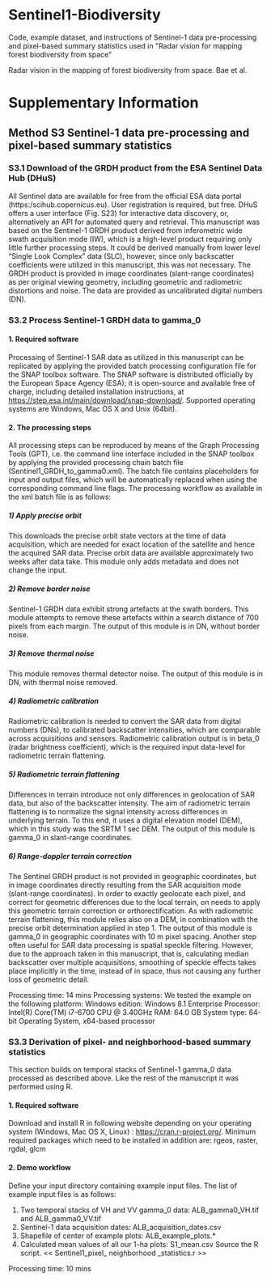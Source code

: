 # Sentinel1-Biodiversity
Code, example dataset, and instructions of Sentinel-1 data pre-processing and pixel-based summary statistics used in "Radar vision for mapping forest biodiversity from space"

Radar vision in the mapping of forest biodiversity from space.
Bae et al.
# Supplementary Information
## Method S3 Sentinel-1 data pre-processing and pixel-based summary statistics
### S3.1 Download of the GRDH product from the ESA Sentinel Data Hub (DHuS)
All Sentinel data are available for free from the official ESA data portal (https:/scihub.copernicus.eu). User registration is required, but free. DHuS offers a user interface (Fig. S23) for interactive data discovery, or, alternatively an API for automated query and retrieval.
This manuscript was based on the Sentinel-1 GRDH product derived from inferometric wide swath acquisition mode (IW), which is a high-level product requiring only little further processing steps. It could be derived manually from lower level “Single Look Complex” data (SLC), however, since only backscatter coefficients were utilized in this manuscript, this was not necessary.
The GRDH product is provided in image coordinates (slant-range coordinates) as per original viewing geometry, including geometric and radiometric distortions and noise. The data are provided as uncalibrated digital numbers (DN). 
### S3.2 Process Sentinel-1 GRDH data to gamma_0
#### 1. Required software
Processing of Sentinel-1 SAR data as utilized in this manuscript can be replicated by applying the provided batch processing configuration file for the SNAP toolbox software. The SNAP software is distributed officially by the European Space Agency (ESA); it is open-source and available free of charge, including detailed installation instructions, at https://step.esa.int/main/download/snap-download/.
Supported operating systems are Windows, Mac OS X and Unix (64bit).
#### 2. The processing steps
All processing steps can be reproduced by means of the Graph Processing Tools (GPT), i.e. the command line interface included in the SNAP toolbox by applying the provided processing chain batch file (Sentinel1_GRDH_to_gamma0.xml).
The batch file contains placeholders for input and output files, which will be automatically replaced when using the corresponding command line flags.
The processing workflow as available in the xml batch file is as follows:
##### 1) Apply precise orbit
This downloads the precise orbit state vectors at the time of data acquisition, which are needed for exact location of the satellite and hence the acquired SAR data. Precise orbit data are available approximately two weeks after data take.
This module only adds metadata and does not change the input.
##### 2) Remove border noise
Sentinel-1 GRDH data exhibit strong artefacts at the swath borders. This module attempts to remove these artefacts within a search distance of 700 pixels from each margin.
The output of this module is in DN, without border noise.
##### 3) Remove thermal noise
This module removes thermal detector noise.
The output of this module is in DN, with thermal noise removed.
##### 4) Radiometric calibration
Radiometric calibration is needed to convert the SAR data from digital numbers (DNs), to calibrated backscatter intensities, which are comparable across acquisitions and sensors.
Radiometric calibration output is in beta_0 (radar brightness coefficient), which is the required input data-level for radiometric terrain flattening.
##### 5) Radiometric terrain flattening
Differences in terrain introduce not only differences in geolocation of SAR data, but also of the backscatter intensity. The aim of radiometric terrain flattening is to normalize the signal intensity across differences in underlying terrain. To this end, it uses a digital elevation model (DEM), which in this study was the SRTM 1 sec DEM.
The output of this module is gamma_0 in slant-range coordinates.
##### 6) Range-doppler terrain correction
The Sentinel GRDH product is not provided in geographic coordinates, but in image coordinates directly resulting from the SAR acquisition mode (slant-range coordinates). In order to exactly geolocate each pixel, and correct for geometric differences due to the local terrain, on needs to apply this geometric terrain correction or orthorectification. As with radiometric terrain flattening, this module relies also on a DEM, in combination with the precise orbit determination applied in step 1.
The output of this module is gamma_0 in geographic coordinates with 10 m pixel spacing.
Another step often useful for SAR data processing is spatial speckle filtering. However, due to the approach taken in this manuscript, that is, calculating median backscatter over multiple acquisitions, smoothing of speckle effects takes place implicitly in the time, instead of in space, thus not causing any further loss of geometric detail.

Processing time: 14 mins
Processing systems:
We tested the example on the following platform:
Windows edition: Windows 8.1 Enterprise
Processor: Intel(R) Core(TM) i7-6700 CPU @ 3.40GHz
RAM: 64.0 GB
System type: 64-bit Operating System, x64-based processor

### S3.3 Derivation of pixel- and neighborhood-based summary statistics
This section builds on temporal stacks of Sentinel-1 gamma_0 data processed as described above. Like the rest of the manuscript it was performed using R.
#### 1. Required software
Download and install R in following website depending on your operating system (Windows, Mac OS X, Linux) : https://cran.r-project.org/.
Minimum required packages which need to be installed in addition are: rgeos, raster, rgdal, glcm
#### 2. Demo workflow
Define your input directory containing example input files.
The list of example input files is as follows: 
1) Two temporal stacks of VH and VV gamma_0 data: 
     ALB_gamma0_VH.tif and ALB_gamma0_VV.tif
2) Sentinel-1 data acquisition dates: ALB_acquisition_dates.csv
3) Shapefile of center of example plots: ALB_example_plots.*
4) Calculated mean values of all our 1-ha plots: S1_mean.csv
Source the R script. << Sentinel1_pixel_ neighborhood _statistics.r >>

Processing time: 10 mins
